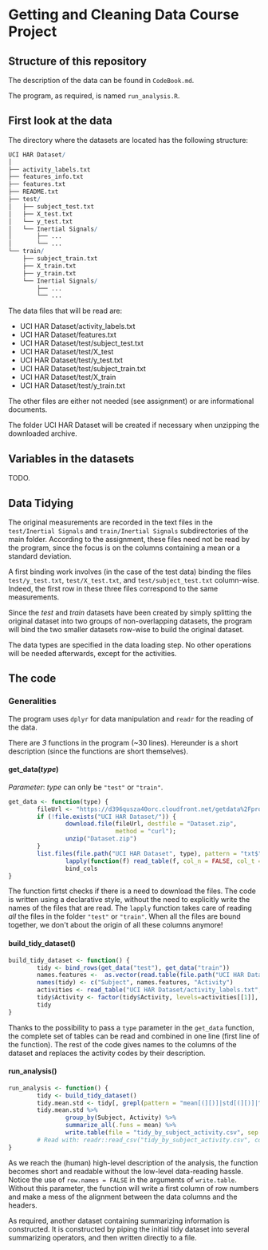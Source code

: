 # Getting and Cleaning Data Course Project

## Structure of this repository

The description of the data can be found in `CodeBook.md`.

The program, as required, is named `run_analysis.R`.

## First look at the data

The directory where the datasets are located has the following structure:

```R
UCI HAR Dataset/
│
├── activity_labels.txt
├── features_info.txt
├── features.txt
├── README.txt
├── test/
│   ├── subject_test.txt
│   ├── X_test.txt
│   └── y_test.txt
│   └── Inertial Signals/
│       ├── ...
│       └── ...
└── train/
    ├── subject_train.txt
    ├── X_train.txt
    ├── y_train.txt
    └── Inertial Signals/
        ├── ...
        └── ...

```

The data files that will be read are:

- UCI HAR Dataset/activity_labels.txt
- UCI HAR Dataset/features.txt
- UCI HAR Dataset/test/subject_test.txt
- UCI HAR Dataset/test/X_test
- UCI HAR Dataset/test/y_test.txt
- UCI HAR Dataset/test/subject_train.txt
- UCI HAR Dataset/test/X_train
- UCI HAR Dataset/test/y_train.txt

The other files are either not needed (see assignment) or are informational documents.

The folder UCI HAR Dataset will be created if necessary when unzipping the downloaded archive.

## Variables in the datasets

TODO.

## Data Tidying

The original measurements are recorded in the text files in the `test/Inertial Signals` and `train/Inertial Signals` subdirectories of the main folder. According to the assignment, these files need not be read by the program, since the focus is on the columns containing a mean or a standard deviation.

A first binding work involves (in the case of the test data) binding the files `test/y_test.txt`, `test/X_test.txt`, and `test/subject_test.txt` column-wise. Indeed,  the first row in these three files correspond to the same measurements.

Since the *test* and *train* datasets have been created by simply splitting the original dataset into two groups of non-overlapping datasets, the program will bind the two smaller datasets row-wise to build the original dataset.

The data types are specified in the data loading step. No other operations will be needed afterwards, except for the activities.

## The code

### Generalities

The program uses `dplyr` for data manipulation and `readr` for the reading of the data.

There are *3* functions in the program (~30 lines). Hereunder is a short description (since the functions are short themselves).

#### **get_data(***type***)**

*Parameter*: *type* can only be `"test"` or `"train"`.

```R
get_data <- function(type) {
        fileUrl <- "https://d396qusza40orc.cloudfront.net/getdata%2Fprojectfiles%2FUCI%20HAR%20Dataset.zip"
        if (!file.exists("UCI HAR Dataset/")) {
                download.file(fileUrl, destfile = "Dataset.zip",
                              method = "curl");
                unzip("Dataset.zip")
        }
        list.files(file.path("UCI HAR Dataset", type), pattern = "txt$", rec = F, full.n = T) %>%
                lapply(function(f) read_table(f, col_n = FALSE, col_t = c(col_double()))) %>%
                bind_cols
}
```

The function firtst checks if there is a need to download the files. The code is written using a declarative style, without the need to explicitly write the names of the files that are read. The `lapply` function takes care of reading *all* the files in the folder `"test"` or `"train"`. When all the files are bound together, we don't about the origin of all these columns anymore!

#### **build_tidy_dataset()**

```R
build_tidy_dataset <- function() {
        tidy <- bind_rows(get_data("test"), get_data("train"))
        names.features <-  as.vector(read.table(file.path("UCI HAR Dataset", "features.txt"))[, 2])
        names(tidy) <- c("Subject", names.features, "Activity")
        activities <- read_table("UCI HAR Dataset/activity_labels.txt", col_names = F)
        tidy$Activity <- factor(tidy$Activity, levels=activities[[1]], labels=activities[[2]])
        tidy
}
```

Thanks to the possibility to pass a `type` parameter in the `get_data` function, the complete set of tables can be read and combined in one line (first line of the function). The rest of the code gives names to the columns of the dataset and replaces the activity codes by their description.

#### **run_analysis()**

```R
run_analysis <- function() {
        tidy <- build_tidy_dataset()
        tidy.mean.std <- tidy[, grepl(pattern = "mean[(][)]|std[(][)]|^Subject$|^Activity$", names(tidy))]
        tidy.mean.std %>%
                group_by(Subject, Activity) %>%
                summarize_all(.funs = mean) %>%
                write.table(file = "tidy_by_subject_activity.csv", sep = ",", row.names = FALSE)
        # Read with: readr::read_csv("tidy_by_subject_activity.csv", col_names = TRUE)
}
```

As we reach the (human) high-level description of the analysis, the function becomes short and readable without the low-level data-reading hassle. Notice the use of `row.names = FALSE` in the arguments of `write.table`. Without this parameter, the function will write a first column of row numbers and make a mess of the alignment between the data columns and the headers.

As required, another dataset containing summarizing information is constructed. It is constructed by piping the initial tidy dataset into several summarizing operators, and then written directly to a file.
